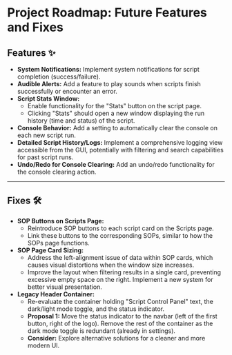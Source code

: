 # Project Roadmap: Future Features and Fixes

## Features ✨

* **System Notifications:** Implement system notifications for script completion (success/failure).
* **Audible Alerts:** Add a feature to play sounds when scripts finish successfully or encounter an error.
* **Script Stats Window:**
    * Enable functionality for the "Stats" button on the script page.
    * Clicking "Stats" should open a new window displaying the run history (time and status) of the script.
* **Console Behavior:** Add a setting to automatically clear the console on each new script run.
* **Detailed Script History/Logs:** Implement a comprehensive logging view accessible from the GUI, potentially with filtering and search capabilities for past script runs.
* **Undo/Redo for Console Clearing:** Add an undo/redo functionality for the console clearing action.

---
## Fixes 🛠️

* **SOP Buttons on Scripts Page:**
    * Reintroduce SOP buttons to each script card on the Scripts page.
    * Link these buttons to the corresponding SOPs, similar to how the SOPs page functions.
* **SOP Page Card Sizing:**
    * Address the left-alignment issue of data within SOP cards, which causes visual distortions when the window size increases.
    * Improve the layout when filtering results in a single card, preventing excessive empty space on the right. Implement a new system for better visual presentation.
* **Legacy Header Container:**
    * Re-evaluate the container holding "Script Control Panel" text, the dark/light mode toggle, and the status indicator.
    * **Proposal 1:** Move the status indicator to the navbar (left of the first button, right of the logo). Remove the rest of the container as the dark mode toggle is redundant (already in settings).
    * **Consider:** Explore alternative solutions for a cleaner and more modern UI.